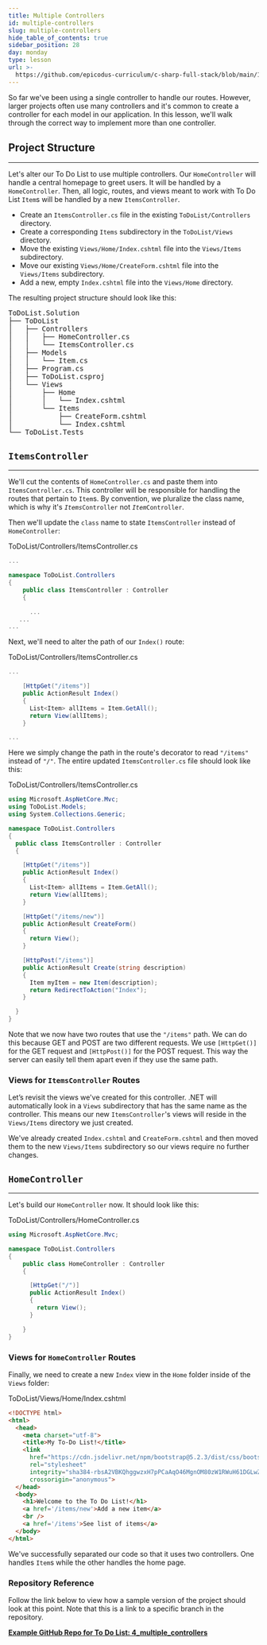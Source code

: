 ```yaml
---
title: Multiple Controllers
id: multiple-controllers
slug: multiple-controllers
hide_table_of_contents: true
sidebar_position: 28
day: monday
type: lesson
url: >-
  https://github.com/epicodus-curriculum/c-sharp-full-stack/blob/main/1g_multiple_controllers.md
---
```


So far we've been using a single controller to handle our routes. However, larger projects often use many controllers and it's common to create a controller for each model in our application. In this lesson, we'll walk through the correct way to implement more than one controller.

## Project Structure
---

Let's alter our To Do List to use multiple controllers. Our `HomeController` will handle a central homepage to greet users. It will be handled by a `HomeController`. Then, all logic, routes, and views meant to work with To Do List `Item`s will be handled by a new `ItemsController`.

* Create an `ItemsController.cs` file in the existing `ToDoList/Controllers` directory.
* Create a corresponding `Items` subdirectory in the `ToDoList/Views` directory.
* Move the existing `Views/Home/Index.cshtml` file into the `Views/Items` subdirectory.
* Move our existing `Views/Home/CreateForm.cshtml` file into the `Views/Items` subdirectory.
* Add a new, empty `Index.cshtml` file into the `Views/Home` directory.

The resulting project structure should look like this:

<pre>
ToDoList.Solution
├── ToDoList
│   ├── Controllers
│   │   ├── HomeController.cs
│   │   └── ItemsController.cs
│   ├── Models
│   │   └── Item.cs
│   ├── Program.cs
│   ├── ToDoList.csproj
│   └── Views
│       ├── Home
│       │   └── Index.cshtml
│       └── Items
│           ├── CreateForm.cshtml
│           └── Index.cshtml
└── ToDoList.Tests
</pre>

## `ItemsController`
---

We'll cut the contents of `HomeController.cs` and paste them into `ItemsController.cs`. This controller will be responsible for handling the routes that pertain to `Item`s. By convention, we pluralize the class name, which is why it's _`Items`_`Controller` not _`Item`_`Controller`.

Then we'll update the `class` name to state `ItemsController` instead of `HomeController`:

<div class="filename">ToDoList/Controllers/ItemsController.cs</div>

```csharp
...

namespace ToDoList.Controllers
{
    public class ItemsController : Controller
    {

      ...
   ...
...
```

Next, we'll need to alter the path of our `Index()` route:

<div class="filename">ToDoList/Controllers/ItemsController.cs</div>

```csharp
...

    [HttpGet("/items")]
    public ActionResult Index()
    {
      List<Item> allItems = Item.GetAll();
      return View(allItems);
    }

...
```

Here we simply change the path in the route's decorator to read `"/items"` instead of `"/"`.  The entire updated `ItemsController.cs` file should look like this:

<div class="filename">ToDoList/Controllers/ItemsController.cs</div>

```csharp
using Microsoft.AspNetCore.Mvc;
using ToDoList.Models;
using System.Collections.Generic;

namespace ToDoList.Controllers
{
  public class ItemsController : Controller
  {

    [HttpGet("/items")]
    public ActionResult Index()
    {
      List<Item> allItems = Item.GetAll();
      return View(allItems);
    }

    [HttpGet("/items/new")]
    public ActionResult CreateForm()
    {
      return View();
    }

    [HttpPost("/items")]
    public ActionResult Create(string description)
    {
      Item myItem = new Item(description);
      return RedirectToAction("Index");
    }

  }
}
```

Note that we now have two routes that use the `"/items"` path. We can do this because GET and POST are two different requests. We use
`[HttpGet()]` for the GET request and `[HttpPost()]` for the POST request. This way the server can easily tell them apart even if they use the same path.


### Views for `ItemsController` Routes

Let’s revisit the views we've created for this controller. .NET will automatically look in a `Views` subdirectory that has the same name as the controller. This means our new `ItemsController`'s views will reside in the `Views/Items` directory we just created.

We've already created `Index.cshtml` and `CreateForm.cshtml` and then moved them to the new `Views/Items` subdirectory so our views require no further changes.

## `HomeController`
---

Let's build our `HomeController` now. It should look like this:

<div class="filename">ToDoList/Controllers/HomeController.cs</div>

```csharp
using Microsoft.AspNetCore.Mvc;

namespace ToDoList.Controllers
{
    public class HomeController : Controller
    {

      [HttpGet("/")]
      public ActionResult Index()
      {
        return View();
      }

    }
}
```

### Views for `HomeController` Routes

Finally, we need to create a new `Index` view in the `Home` folder inside of the `Views` folder:

<div class="filename">ToDoList/Views/Home/Index.cshtml</div>

```html
<!DOCTYPE html>
<html>
  <head>
    <meta charset="utf-8">
    <title>My To-Do List!</title>
    <link 
      href="https://cdn.jsdelivr.net/npm/bootstrap@5.2.3/dist/css/bootstrap.min.css" 
      rel="stylesheet" 
      integrity="sha384-rbsA2VBKQhggwzxH7pPCaAqO46MgnOM80zW1RWuH61DGLwZJEdK2Kadq2F9CUG65" 
      crossorigin="anonymous">
  </head>
  <body>
    <h1>Welcome to the To Do List!</h1>
    <a href='/items/new'>Add a new item</a>
    <br />
    <a href='/items'>See list of items</a>
  </body>
</html>
```

We've successfully separated our code so that it uses two controllers. One handles `Item`s while the other handles the home page.

### Repository Reference

Follow the link below to view how a sample version of the project should look at this point. Note that this is a link to a specific branch in the repository.

**[<i class="glyphicon glyphicon-folder-open"></i> Example GitHub Repo for To Do List: 4\_multiple\_controllers](https://github.com/epicodus-lessons/section-2-to-do-list-csharp-net6/tree/4_multiple_controllers)**
